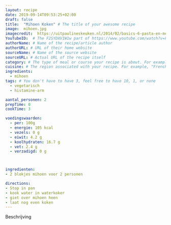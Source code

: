 ```yaml
---
layout: recipe
date: 2019-09-14T09:53:25+02:00
draft: false
title:  "Mihoen Koken" # The title of your awesome recipe
image:  mihoen.jpg
imagecredit:  https://uitpaulineskeuken.nl/2014/02/basics-6-pasta-en-meelspijzen-bereiden.html
YouTubeID:  # The F2SYDXV1W1w part of https://www.youtube.com/watch?v=F2SYDXV1W1w
authorName: # Name of the recipe/article author
authorURL: # URL of their home website
sourceName: # Name of the source website
sourceURL: # Actual URL of the recipe itself
category: # The type of meal or course your recipe is about. For example: "dinner", "entree", or "dessert".
cuisine: # The region associated with your recipe. For example, "French", Mediterranean", or "American".
ingredients:
  - mihoen
tags: # You don't have to have 3, feel free to have 10, 1, or none
  - vegetarisch
  - histamine-arm

aantal_personen: 2
prepTime: 0
cookTime: 3

voedingswaarden:
  - per: 100g
  - energie: 105 kcal
  - vezels: 0 g
  - eiwit: 4.2 g
  - koolhydraten: 16.7 g
  - vet: 2.4 g
  - verzadigd: 0 g



ingredienten:
- 2 blokjes mihoen voor 2 personen

directions:
- Stop in pan
- kook water in waterkoker
- giet over mihoen heen
- laat nog even koken
---
```


Beschrijving
